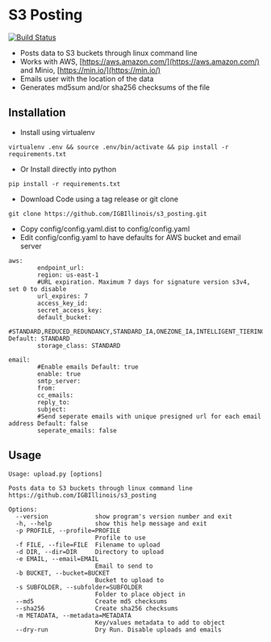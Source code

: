 # S3 Posting

[![Build Status](https://www.travis-ci.com/IGBIllinois/s3_posting.svg?branch=master)](https://www.travis-ci.com/IGBIllinois/s3_posting)

- Posts data to S3 buckets through linux command line
- Works with AWS, [https://aws.amazon.com/](https://aws.amazon.com/) and Minio, [https://min.io/](https://min.io/)
- Emails user with the location of the data
- Generates md5sum and/or sha256 checksums of the file
## Installation
- Install using virtualenv
```
virtualenv .env && source .env/bin/activate && pip install -r requirements.txt
```
- Or Install directly into python
```
pip install -r requirements.txt
```
- Download Code using a tag release or git clone
```
git clone https://github.com/IGBIllinois/s3_posting.git
```
- Copy config/config.yaml.dist to config/config.yaml
- Edit config/config.yaml to have defaults for AWS bucket and email server
```
aws:
        endpoint_url:
        region: us-east-1
        #URL expiration. Maximum 7 days for signature version s3v4, set 0 to disable
        url_expires: 7
        access_key_id:
        secret_access_key:
        default_bucket:
        #STANDARD,REDUCED_REDUNDANCY,STANDARD_IA,ONEZONE_IA,INTELLIGENT_TIERING,GLACIER,DEEP_ARCHIVE Default: STANDARD
        storage_class: STANDARD

email:
        #Enable emails Default: true
        enable: true
        smtp_server:
        from:
        cc_emails:
        reply_to:
        subject:
        #Send seperate emails with unique presigned url for each email address Default: false
        seperate_emails: false
```

## Usage
```
Usage: upload.py [options]

Posts data to S3 buckets through linux command line
https://github.com/IGBIllinois/s3_posting

Options:
  --version             show program's version number and exit
  -h, --help            show this help message and exit
  -p PROFILE, --profile=PROFILE
                        Profile to use
  -f FILE, --file=FILE  Filename to upload
  -d DIR, --dir=DIR     Directory to upload
  -e EMAIL, --email=EMAIL
                        Email to send to
  -b BUCKET, --bucket=BUCKET
                        Bucket to upload to
  -s SUBFOLDER, --subfolder=SUBFOLDER
                        Folder to place object in
  --md5                 Create md5 checksums
  --sha256              Create sha256 checksums
  -m METADATA, --metadata=METADATA
                        Key/values metadata to add to object
  --dry-run             Dry Run. Disable uploads and emails
```
